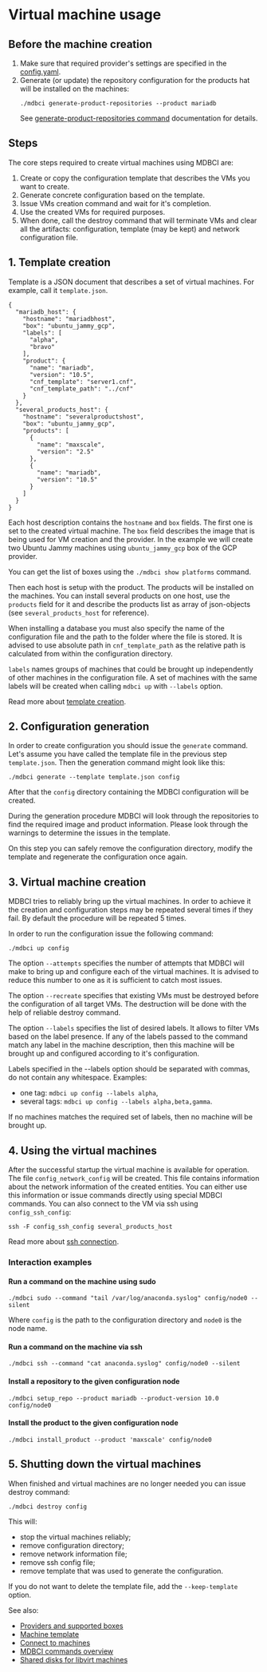 # Virtual machine usage

## Before the machine creation

1. Make sure that required provider's settings are specified in the [config.yaml](../general_configuration/config_yaml.md).
2. Generate (or update) the repository configuration for the products hat will be installed on the machines:
    ```
    ./mdbci generate-product-repositories --product mariadb
    ```
   See [generate-product-repositories command](../commands/generate-product-repositories.md) documentation for details.

## Steps

The core steps required to create virtual machines using MDBCI are:

1. Create or copy the configuration template that describes the VMs you want to create.
2. Generate concrete configuration based on the template.
3. Issue VMs creation command and wait for it's completion.
4. Use the created VMs for required purposes.
5. When done, call the destroy command that will terminate VMs and clear all the artifacts: configuration, template (may be kept) and network configuration file.

## 1. Template creation

Template is a JSON document that describes a set of virtual machines. For example, call it `template.json`.

```json5
{
  "mariadb_host": {
    "hostname": "mariadbhost",
    "box": "ubuntu_jammy_gcp",
    "labels": [
      "alpha",
      "bravo"
    ],
    "product": {
      "name": "mariadb",
      "version": "10.5",
      "cnf_template": "server1.cnf",
      "cnf_template_path": "../cnf"
    }
  },
  "several_products_host": {
    "hostname": "severalproductshost",
    "box": "ubuntu_jammy_gcp",
    "products": [
      {
        "name": "maxscale",
        "version": "2.5"
      },
      {
        "name": "mariadb",
        "version": "10.5"
      }
    ]
  }
}
```

Each host description contains the `hostname` and `box` fields. The first one is set to the created virtual machine. The `box` field describes the image that is being used for VM creation and the provider. In the example we will create two Ubuntu Jammy machines using `ubuntu_jammy_gcp` box of the GCP provider.

You can get the list of boxes using the `./mdbci show platforms` command.

Then each host is setup with the product. The products will be installed on the machines. You can install several products on one host, use the `products` field for it and describe the products list as array of json-objects (see `several_products_host` for reference).

When installing a database you must also specify the name of the configuration file and the path to the folder where the file is stored. It is advised to use absolute path in `cnf_template_path` as the relative path is calculated from within the configuration directory.

`labels` names groups of machines that could be brought up independently of other machines in the configuration file. A set of machines with the same labels will be created when calling `mdbci up` with `--labels` option.

Read more about [template creation](./machine_template.md).

## 2. Configuration generation

In order to create configuration you should issue the `generate` command. Let's assume you have called the template file in the previous step `template.json`. Then the generation command might look like this:

```
./mdbci generate --template template.json config
```

After that the `config` directory containing the MDBCI configuration will be created.

During the generation procedure MDBCI will look through the repositories to find the required image and product information. Please look through the warnings to determine the issues in the template.

On this step you can safely remove the configuration directory, modify the template and regenerate the configuration once again.

## 3. Virtual machine creation

MDBCI tries to reliably bring up the virtual machines. In order to achieve it the creation and configuration steps may be repeated several times if they fail. By default the procedure will be repeated 5 times.

In order to run the configuration issue the following command:

```
./mdbci up config
```
The option `--attempts` specifies the number of attempts that MDBCI will make to bring up and configure each of the virtual machines. It is advised to reduce this number to one as it is sufficient to catch most issues.

The option `--recreate` specifies that existing VMs must be destroyed before the configuration of all target VMs. The destruction will be done with the help of reliable destroy command.

The option `--labels` specifies the list of desired labels. It allows to filter VMs based on the label presence. If any of the labels passed to the command match any label in the machine description, then this machine will be brought up and configured according to it's configuration.

Labels specified in the --labels option should be separated with commas, do not contain any whitespace. Examples:
* one tag: `mdbci up config --labels alpha`,
* several tags: `mdbci up config --labels alpha,beta,gamma`.

If no machines matches the required set of labels, then no machine will be brought up.

## 4. Using the virtual machines

After the successful startup the virtual machine is available for operation. The file `config_network_config` will be created. This file contains information about the network information of the created entities. You can either use this information or issue commands directly using special MDBCI commands.
You can also connect to the VM via ssh using `config_ssh_config`:
```
ssh -F config_ssh_config several_products_host
```
Read more about [ssh connection](connect_to_vms.md).

### Interaction examples

#### Run a command on the machine using sudo

```
./mdbci sudo --command "tail /var/log/anaconda.syslog" config/node0 --silent
```
Where `config` is the path to the configuration directory and `node0` is the node name.

#### Run a command on the machine via ssh

```
./mdbci ssh --command "cat anaconda.syslog" config/node0 --silent
```

#### Install a repository to the given configuration node

```
./mdbci setup_repo --product mariadb --product-version 10.0 config/node0
```

#### Install the product to the given configuration node

```
./mdbci install_product --product 'maxscale' config/node0
```

## 5. Shutting down the virtual machines

When finished and virtual machines are no longer needed you can issue destroy command:

```
./mdbci destroy config
```

This will:
* stop the virtual machines reliably;
* remove configuration directory;
* remove network information file;
* remove ssh config file;
* remove template that was used to generate the configuration.

If you do not want to delete the template file, add the `--keep-template` option.

See also:
* [Providers and supported boxes](all_providers_and_boxes.md)
* [Machine template](machine_template.md)
* [Connect to machines](connect_to_vms.md)
* [MDBCI commands overview](../commands/commands_summary.md)
* [Shared disks for libvirt machines](using_shared_disks.md)
